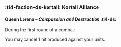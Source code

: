 ### :ti4-faction-ds-kortali: **Kortali Alliance**

####  Queen Lorena – _Compassion and Destruction_ :ti4-ds:

During the first round of a combat:

You may cancel 1 hit produced against your units.
